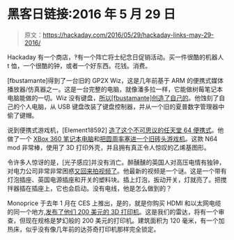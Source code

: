 # 黑客日链接:2016 年 5 月 29 日

> 原文：<https://hackaday.com/2016/05/29/hackaday-links-may-29-2016/>

Hackaday 有一个商店，‽有一个阵亡将士纪念日促销活动。买一件很酷的机器人 t 恤，一个很酷的钟，或者一个好东西。花钱。消费。

[fbustamante]得到了一台旧的 GP2X Wiz，这是几年前基于 ARM 的便携式媒体播放器/仿真器之一。这是一台完整的电脑，就像潘多拉一样，它能做树莓笔记本电脑能做的一切。Wiz 没有键盘，[所以[fbustamante]创造了自己的](https://www.gp32spain.com/foros/showthread.php?158364-Wiz-con-teclado-un-poquito-de-por-favor)。他蚀刻了自己的个人电脑，从 USB 键盘改装了键盘控制器，并从一个旧的夏普数字管理器中偷了键帽。

说到便携式游戏机，[Element18592] [造了这个不可思议的任天堂 64 便携式](http://themodshop.co/hackaday.html)。他做了一个 [XBox 360 笔记本电脑](http://www.themodshop.co/shop/installpictures/front.jpg)和[把圆周率塞进一个旧砖头游戏机](https://www.youtube.com/watch?v=cw99X6D4Kl4)。这款 N64 mod 非常棒，使用了 3D 打印外壳，并且拥有真正令人惊叹的乙烯基图形。

令许多人惊讶的是，[光子感应]并没有消亡。醉醺醺的英国人对高压电情有独钟，对电力公司非常非常困惑[又回来拍视频了](https://www.youtube.com/watch?v=vs1paqSlpeg)。他最新的视频是一个谜。这是一个带有灯泡插座、英国电源插座和开关的塑料块。插上灯泡，扳动开关，灯就亮了。把搅拌器插在插座上，它也会启动。没有电线，他是怎么做到的？

Monoprice 于去年 1 月在 CES 上推出，是的，就是你购买 HDMI 和以太网电缆的同一个地方,[发布了他们 200 美元的 3D 打印机](http://www.monoprice.com/product?c_id=107&cp_id=10724&cs_id=1072403&p_id=15365&seq=1&format=2)。这是我们的雷达，将有一个审查，但现在规格是梦幻般的 200 美元的打印机。建筑面积为 120 毫米，有一个加热床，似乎没有像几年前的达芬奇打印机那样完全锁定。